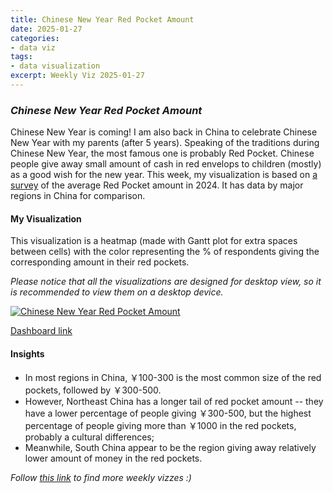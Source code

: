 ```yaml
---
title: Chinese New Year Red Pocket Amount
date: 2025-01-27
categories:
- data viz
tags:
- data visualization
excerpt: Weekly Viz 2025-01-27
---
```


### *Chinese New Year Red Pocket Amount*

Chinese New Year is coming! I am also back in China to celebrate Chinese New Year with my parents (after 5 years). Speaking of the traditions during Chinese New Year, the most famous one is probably Red Pocket. Chinese people give away small amount of cash in red envelops to children (mostly) as a good wish for the new year. This week, my visualization is based on [a survey](https://www.iimedia.cn/c1061/98839.html) of the average Red Pocket amount in 2024. It has data by major regions in China for comparison.  

#### My Visualization

This visualization is a heatmap (made with Gantt plot for extra spaces between cells) with the color representing the % of respondents giving the corresponding amount in their red pockets.  

*Please notice that all the visualizations are designed for desktop view, so it is recommended to view them on a desktop device.*  

<div class='tableauPlaceholder' id='viz1737988672830' style='position: relative'>
<noscript><a href='#'>
  <img alt='Chinese New Year Red Pocket Amount ' src='https:&#47;&#47;public.tableau.com&#47;static&#47;images&#47;20&#47;20250127ChineseNewYearRedPocketAmount&#47;ChineseNewYearRedPocketAmount&#47;1_rss.png' style='border: none' />
</a></noscript>
<object class='tableauViz'  style='display:none;'>
  <param name='host_url' value='https%3A%2F%2Fpublic.tableau.com%2F' />
  <param name='embed_code_version' value='3' />
   <param name='site_root' value='' />
   <param name='name' value='20250127ChineseNewYearRedPocketAmount&#47;ChineseNewYearRedPocketAmount' />
   <param name='tabs' value='no' />
   <param name='toolbar' value='yes' />
   <param name='static_image' value='https:&#47;&#47;public.tableau.com&#47;static&#47;images&#47;20&#47;20250127ChineseNewYearRedPocketAmount&#47;ChineseNewYearRedPocketAmount&#47;1.png' />
    <param name='animate_transition' value='yes' />
    <param name='display_static_image' value='yes' />
    <param name='display_spinner' value='yes' />
    <param name='display_overlay' value='yes' />
    <param name='display_count' value='yes' />
    <param name='language' value='en-US' />
    <param name='filter' value='publish=yes' />
    <param name='ignore_sticky_session' value='yes' />
</object></div>    
  <script type='text/javascript'>           
  var divElement = document.getElementById('viz1737988672830');
  var vizElement = divElement.getElementsByTagName('object')[0];
  if ( divElement.offsetWidth > 800 ) { vizElement.style.width='800px';vizElement.style.height='627px';} else if ( divElement.offsetWidth > 500 ) { vizElement.style.width='800px';vizElement.style.height='627px';} else { vizElement.style.width='100%';vizElement.style.height='727px';}
  var scriptElement = document.createElement('script');
  scriptElement.src = 'https://public.tableau.com/javascripts/api/viz_v1.js';                    vizElement.parentNode.insertBefore(scriptElement, vizElement);
</script>

[Dashboard link](https://public.tableau.com/views/20250127ChineseNewYearRedPocketAmount/ChineseNewYearRedPocketAmount?:language=en-US&publish=yes&:sid=&:display_count=n&:origin=viz_share_link)

#### Insights
* In most regions in China, ￥100-300 is the most common size of the red pockets, followed by ￥300-500.  
* However, Northeast China has a longer tail of red pocket amount -- they have a lower percentage of people giving ￥300-500, but the highest percentage of people giving more than ￥1000 in the red pockets, probably a cultural differences;  
* Meanwhile, South China appear to be the region giving away relatively lower amount of money in the red pockets.  

*Follow [this link](https://yudong-94.github.io/personal-website/data%20viz/WeeklyViz2025/) to find more weekly vizzes :)*
